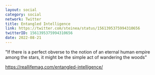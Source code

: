 ```yaml
---
layout: social
category: social
network: Twitter
title: Entangled Intelligence
link: https://twitter.com/steinea/status/1561395375994310656
twitterID: 1561395375994310656
date: 2022-08-21
---
```


"If there is a perfect obverse to the notion of an eternal human empire among the stars, it might be the simple act of wandering the woods"

<https://reallifemag.com/entangled-intelligence/>
